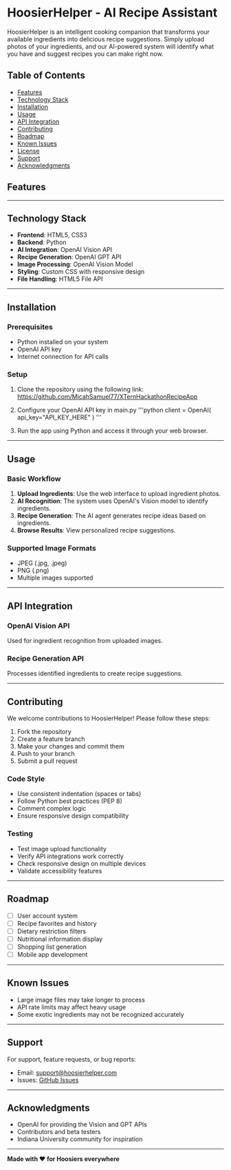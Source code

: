 # HoosierHelper - AI Recipe Assistant

HoosierHelper is an intelligent cooking companion that transforms your available ingredients into delicious recipe suggestions. Simply upload photos of your ingredients, and our AI-powered system will identify what you have and suggest recipes you can make right now.

## Table of Contents

- [Features](#features)
- [Technology Stack](#technology-stack)
- [Installation](#installation)
- [Usage](#usage)
- [API Integration](#api-integration)
- [Contributing](#contributing)
- [Roadmap](#roadmap)
- [Known Issues](#known-issues)
- [License](#license)
- [Support](#support)
- [Acknowledgments](#acknowledgments)

## Features

<!-- Features will be added here -->

---

## Technology Stack

- **Frontend**: HTML5, CSS3
- **Backend**: Python
- **AI Integration**: OpenAI Vision API
- **Recipe Generation**: OpenAI GPT API
- **Image Processing**: OpenAI Vision Model
- **Styling**: Custom CSS with responsive design
- **File Handling**: HTML5 File API

---

## Installation

### Prerequisites

- Python installed on your system
- OpenAI API key
- Internet connection for API calls

### Setup

1. Clone the repository using the following link:  
   https://github.com/MicahSamuel77/XTernHackathonRecipeApp

2. Configure your OpenAI API key in main.py
'''python
client = OpenAI(
    api_key="API_KEY_HERE"
)
'''

4. Run the app using Python and access it through your web browser.

---

## Usage

### Basic Workflow

1. **Upload Ingredients**: Use the web interface to upload ingredient photos.
2. **AI Recognition**: The system uses OpenAI's Vision model to identify ingredients.
3. **Recipe Generation**: The AI agent generates recipe ideas based on ingredients.
4. **Browse Results**: View personalized recipe suggestions.

### Supported Image Formats

- JPEG (.jpg, .jpeg)
- PNG (.png)
- Multiple images supported

---

## API Integration

### OpenAI Vision API

Used for ingredient recognition from uploaded images.

### Recipe Generation API

Processes identified ingredients to create recipe suggestions.

---

## Contributing

We welcome contributions to HoosierHelper! Please follow these steps:

1. Fork the repository
2. Create a feature branch
3. Make your changes and commit them
4. Push to your branch
5. Submit a pull request

### Code Style

- Use consistent indentation (spaces or tabs)
- Follow Python best practices (PEP 8)
- Comment complex logic
- Ensure responsive design compatibility

### Testing

- Test image upload functionality
- Verify API integrations work correctly
- Check responsive design on multiple devices
- Validate accessibility features

---

## Roadmap

- [ ] User account system
- [ ] Recipe favorites and history
- [ ] Dietary restriction filters
- [ ] Nutritional information display
- [ ] Shopping list generation
- [ ] Mobile app development

---

## Known Issues

- Large image files may take longer to process
- API rate limits may affect heavy usage
- Some exotic ingredients may not be recognized accurately

---

## Support

For support, feature requests, or bug reports:

- Email: support@hoosierhelper.com
- Issues: [GitHub Issues](https://github.com/MicahSamuel77/XTernHackathonRecipeApp/issues)

---

## Acknowledgments

- OpenAI for providing the Vision and GPT APIs
- Contributors and beta testers
- Indiana University community for inspiration

---

**Made with ❤️ for Hoosiers everywhere**
